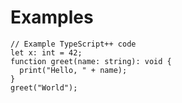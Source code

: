 # Examples

```tspp
// Example TypeScript++ code
let x: int = 42;
function greet(name: string): void {
  print("Hello, " + name);
}
greet("World");
```
